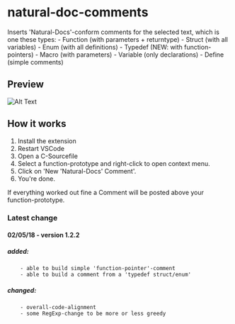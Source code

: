 # natural-doc-comments

Inserts 'Natural-Docs'-conform comments for the selected text, which is one these types: 
    - Function (with parameters + returntype)
    - Struct (with all variables)
    - Enum (with all definitions)
    - Typedef (NEW: with function-pointers)
    - Macro (with parameters)
    - Variable (only declarations)
    - Define (simple comments)

## Preview

![Alt Text](https://e-p-s.org/thekeys/natural-doc-comments.gif)

## How it works

1. Install the extension
2. Restart VSCode
3. Open a C-Sourcefile
4. Select a function-prototype and right-click to open context menu.
5. Click on 'New 'Natural-Docs' Comment'.
6. You're done.

If everything worked out fine a Comment will be posted above your function-prototype.

### Latest change

#### 02/05/18 - version 1.2.2
##### added: 
        - able to build simple 'function-pointer'-comment
        - able to build a comment from a 'typedef struct/enum'
##### changed:
        - overall-code-alignment
        - some RegExp-change to be more or less greedy
